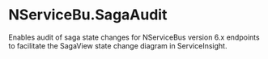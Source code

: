 # NServiceBu.SagaAudit
Enables audit of saga state changes for NServiceBus version 6.x endpoints to facilitate the SagaView state change diagram in ServiceInsight.
